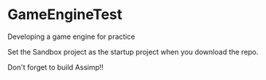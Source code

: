 # GameEngineTest
Developing a game engine for practice

Set the Sandbox project as the startup project when you download the repo.

Don't forget to build Assimp!!
